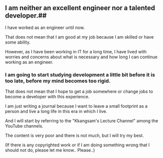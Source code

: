 ## I am neither an excellent engineer nor a talented developer.##

I have worked as an engineer until now.

That does not mean that I am good at my job because I am skilled or have some ability.

However, as I have been working in IT for a long time, I have lived with worries and concerns about what is necessary and how long I can continue working as an engineer.

### I am going to start studying development a little bit before it is too late, before my mind becomes too rigid. ###

That does not mean that I hope to get a job somewhere or change jobs to become a developer with this experience.

I am just writing a journal because I want to leave a small footprint as a person and live a long life in this era in which I live.

And I will start by referring to the "Kkangsam's Lecture Channel" among the YouTube channels. 

The content is very poor and there is not much, but I will try my best.

(If there is any copyrighted work or if I am doing something wrong that I should not do, please let me know.. Please..)
